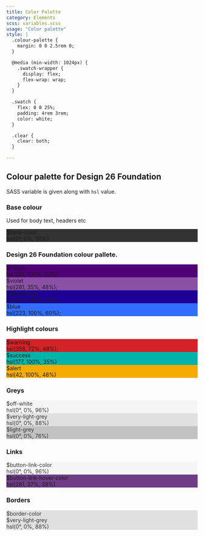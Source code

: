 ```yaml
---
title: Color Palette
category: Elements
scss: variables.scss
usage: "Color palette"
style: |
  .colour-palette {
    margin: 0 0 2.5rem 0;
  }

  @media (min-width: 1024px) {
    .swatch-wrapper {
      display: flex;
      flex-wrap: wrap;
    }
  }

  .swatch {
    flex: 0 0 25%;
    padding: 4rem 3rem;
    color: white;
  }

  .clear {
    clear: both;
  }

---
```


## Colour palette for Design 26 Foundation

SASS variable is given along with `hsl` value.

<div class="colour-palette">
  <h3>Base colour</h3>
  <p>Used for body text, headers etc</p>
  <div class="swatch-wrapper">
    <div class="swatch"  style="background-color: hsl(0, 0%, 20%);">
      $base-color<br>hsl(0°, 0%, 20%)
    </div>
  </div>
</div>

<div class="colour-palette">
  <h3>Design 26 Foundation colour pallete.</h3>
   <div class="swatch-wrapper">
    <div class="swatch" style="background-color: hsl(281, 100%, 23%);">
      $indigo<br>hsl(281, 100%, 23%)
    </div>
    <div class="swatch" style="background-color: hsl(281, 35%, 48%);">
      $violet<br>hsl(281, 35%, 48%);
    </div>
    <div class="swatch" style="background-color: hsl(252, 100%, 29%);">
      $ultramarine<br>hsl(252, 100%, 29%);
    </div>
    <div class="swatch" style="background-color: hsl(223, 100%, 60%);">
      $blue<br>hsl(223, 100%, 60%);
    </div>
  </div>
</div>

<div class="colour-palette">
  <h3>Highlight colours</h3>
  <div class="swatch-wrapper">
    <div class="swatch" style="background-color: hsl(358, 72%, 48%);">
      $warning<br>hsl(358, 72%, 48%);
    </div>
    <div class="swatch"  style="background-color: hsl(177, 100%, 35%);">
      $success<br>hsl(177, 100%, 35%)
    </div>
    <div class="swatch"  style="background-color: hsl(42, 100%, 48%);">
      $alert<br>hsl(42, 100%, 48%)
    </div>
  </div>
</div>

<div class="colour-palette">
  <h3>Greys</h3>
  <div class="swatch-wrapper">
    <div class="swatch" style="background-color: hsl(0, 0%, 96%);color: hsl(0, 0%, 20%)">
      $off-white<br>hsl(0°, 0%, 96%)
    </div>
    <div class="swatch"  style="background-color: hsl(0, 0%, 88%);color: hsl(0, 0%, 20%)">
      $very-light-grey<br>hsl(0°, 0%, 88%)
    </div>
    <div class="swatch"  style="background-color: hsl(0, 0%, 76%);color: hsl(0, 0%, 20%)">
      $light-grey<br>hsl(0°, 0%, 76%)
    </div>
  </div>
</div>

<div class="colour-palette">
  <h3>Links</h3>
  <div class="swatch-wrapper">
    <div class="swatch" style="background-color: hsl(0, 0%, 96%);color: hsl(0, 0%, 20%)">
      $button-link-color<br>hsl(0°, 0%, 96%)
    </div>
    <div class="swatch"  style="background-color: hsl(281, 37%, 38%);">
      $button-link-hover-color<br>hsl(281, 37%, 38%)
    </div>
  </div>
</div>

<div class="colour-palette">
  <h3>Borders</h3>
  <div class="swatch-wrapper">
    <div class="swatch"  style="background-color: hsl(0, 0%, 88%);color: hsl(0, 0%, 20%)">
      $border-color<br>$very-light-grey<br>hsl(0°, 0%, 88%)
    </div>
  </div>
</div>